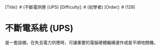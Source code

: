 [Title]: # (不斷電供應 (UPS)
[Difficulty]: # (初學者)
[Order]: # (128)

# 不斷電系統 (UPS)

是一套設備，在失去電力供應時，可讓重要的電腦硬體繼續運作或是平順地關機。
